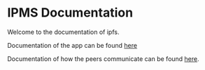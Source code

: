 # IPMS Documentation

Welcome to the documentation of ipfs.

Documentation of the app can be found [here](./Getting_started.md)

Documentation of how the peers communicate can be found [here](./PubSub.md).
